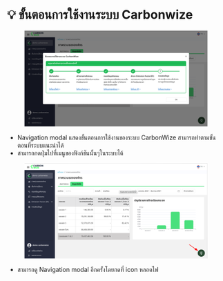 # 💡 ขั้นตอนการใช้งานระบบ Carbonwize

<figure><img src="../.gitbook/assets/image (1) (1) (1) (1) (1) (1) (1) (1) (1) (1) (1) (1) (1).png" alt=""><figcaption></figcaption></figure>

* Navigation modal แสดงขั้นตอนการใช้งานของระบบ CarbonWize สามารถทำตามขั้นตอนที่ระบบแนะนำได้
* สามารถกดปุ่มไปที่เมนูของฟังก์ชันนั้นๆในระบบได้

<figure><img src="../.gitbook/assets/image (3) (1) (1) (1) (1) (1) (1) (1) (1) (1).png" alt=""><figcaption></figcaption></figure>

* สามารถดู Navigation modal อีกครั้งโดยกดที่ icon หลอดไฟ
